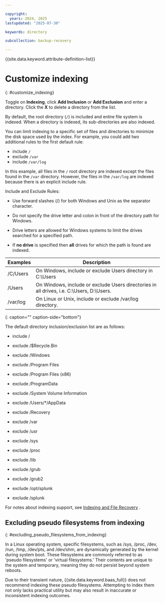 ```yaml
---

copyright:
  years: 2024, 2025
lastupdated: "2025-07-30"

keywords: directory

subcollection: backup-recovery

---
```


{{site.data.keyword.attribute-definition-list}}

# Customize indexing
{: #customize_indexing}

Toggle on **Indexing**, click **Add Inclusion** or **Add Exclusion** and enter a directory. Click the **X** to delete a directory from the list.

By default, the root directory (`/`) is included and entire file system is indexed. When a directory is indexed, its sub-directories are also indexed.

You can limit indexing to a specific set of files and directories to minimize the disk space used by the index. For example, you could add two additional rules to the first default rule:

*   include `/`
*   exclude `/var`
*   include `/var/log`

In this example, all files in the `/` root directory are indexed except the files found in the `/var` directory. However, the files in the `/var/log` are indexed because there is an explicit include rule.

Include and Exclude Rules:

*   Use forward slashes (/) for both Windows and Unix as the separator character.
*   Do not specify the drive letter and colon in front of the directory path for Windows.

*   Drive letters are allowed for Windows systems to limit the drives searched for a specified path.

*   If **no drive** is specified then **all** drives for which the path is found are indexed.



| Examples | Description |
| --- | --- |
| /C/Users | On Windows, include or exclude Users directory in C:\\Users |
| /Users | On Windows, include or exclude Users directories in all drives, i.e. C:\\Users, D:\\Users. |
| /var/log | On Linux or Unix, include or exclude /var/log directory. |
{: caption="" caption-side="bottom"}

The default directory inclusion/exclusion list are as follows:

*   include /

*   exclude /$Recycle.Bin

*   exclude /Windows

*   exclude /Program Files

*   exclude /Program Files (x86)

*   exclude /ProgramData

*   exclude /System Volume Information

*   exclude /Users/\*/AppData

*   exclude /Recovery

*   exclude /var

*   exclude /usr

*   exclude /sys

*   exclude /proc

*   exclude /lib

*   exclude /grub

*   exclude /grub2

*   exclude /opt/splunk

*   exclude /splunk


For notes about indexing support, see [Indexing and File Recovery](../../ReleaseNotes/considerations.htm#Indexing) .

## Excluding pseudo filesystems from indexing
{: #excluding_pseudo_filesystems_from_indexing}

In a Linux operating system, specific filesystems, such as /sys, /proc, /dev, /run, /tmp, /dev/pts, and /dev/shm, are dynamically generated by the kernel during system boot. These filesystems are commonly referred to as 'pseudo filesystems' or 'virtual filesystems.' Their contents are unique to the system and temporary, meaning they do not persist beyond system reboots.

Due to their transient nature, {{site.data.keyword.baas_full}} does not recommend indexing these pseudo filesystems. Attempting to index them not only lacks practical utility but may also result in inaccurate or inconsistent indexing outcomes.
